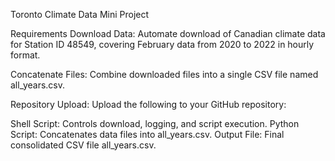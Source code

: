 Toronto Climate Data Mini Project

Requirements
Download Data: Automate download of Canadian climate data for Station ID 48549, covering February data from 2020 to 2022 in hourly format.

Concatenate Files: Combine downloaded files into a single CSV file named all_years.csv.

Repository Upload: Upload the following to your GitHub repository:

Shell Script: Controls download, logging, and script execution.
Python Script: Concatenates data files into all_years.csv.
Output File: Final consolidated CSV file all_years.csv.

